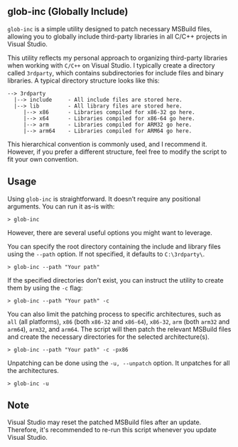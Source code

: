 ## glob-inc (**Glob**ally **Inc**lude)

`glob-inc` is a simple utility designed to patch necessary MSBuild files, allowing you to globally include third-party libraries in all C/C++ projects in Visual Studio.

This utility reflects my personal approach to organizing third-party libraries when working with `C/C++` on Visual Studio. I typically create a directory called `3rdparty`, which contains subdirectories for include files and binary libraries. A typical directory structure looks like this:

```
--> 3rdparty
  |--> include     - All include files are stored here.
  |--> lib         - All library files are stored here.
     |--> x86      - Libraries compiled for x86-32 go here.
     |--> x64      - Libraries compiled for x86-64 go here.
     |--> arm      - Libraries compiled for ARM32 go here.
     |--> arm64    - Libraries compiled for ARM64 go here.
```

This hierarchical convention is commonly used, and I recommend it. However, if you prefer a different structure, feel free to modify the script to fit your own convention.

## Usage

Using `glob-inc` is straightforward. It doesn’t require any positional arguments. You can run it as-is with:

```
> glob-inc
```

However, there are several useful options you might want to leverage.

You can specify the root directory containing the include and library files using the `--path` option. If not specified, it defaults to `C:\3rdparty\`.

```
> glob-inc --path "Your path"
```

If the specified directories don’t exist, you can instruct the utility to create them by using the `-c` flag:

```
> glob-inc --path "Your path" -c
```

You can also limit the patching process to specific architectures, such as `all` (all platforms), `x86` (both `x86-32` and `x86-64`), `x86-32`, `arm` (both `arm32` and `arm64`), `arm32`, and `arm64`. The script will then patch the relevant MSBuild files and create the necessary directories for the selected architecture(s).

```
> glob-inc --path "Your path" -c -px86
```

Unpatching can be done using the `-u, --unpatch` option. It unpatches for all the architectures.

```
> glob-inc -u
```

## Note

Visual Studio may reset the patched MSBuild files after an update. Therefore, it's recommended to re-run this script whenever you update Visual Studio.
